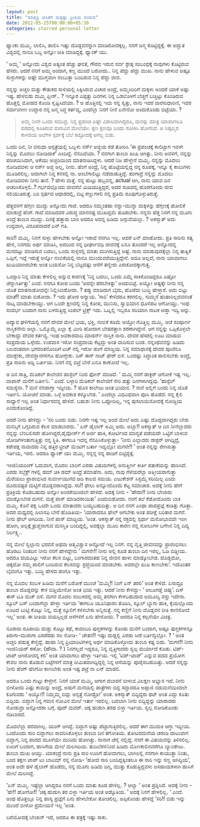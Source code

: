 ```yaml
---
layout: post
title: "ಮಾತೃಶ್ರಿ ಜೊತೆಗೆ ಮತ್ತಷ್ಟು ಪ್ರೀತಿಯ ಸಂವಾದ" 
date: 2012-05-25T00:00:00+05:30
categories: starred personal letter
---
```

ಥ್ಯಾಂಕು ಮಮ್ಮಿ. ಲಾಲಿಸಿ, ಪಾಲಿಸಿ ಇಷ್ಟು ದೊಡ್ದವನನ್ನಾಗಿ ಮಾಡಿರೋದಕ್ಕಲ್ಲ. ನನಗೆ
ಜನ್ಮ ಕೊಟ್ಟಿದ್ದಕ್ಕೆ. ಈ ಅದ್ಭುತ ವಿಶ್ವದಲ್ಲಿ ನಾನೂ ಒಬ್ಬ ಅನ್ನೋ ರೀತಿ
ಮಾಡಿದ್ದಕ್ಕೆ. ಥ್ಯಾಂಕ್ ಯು.

‘ ಅಮ್ಮ ’ ಅನ್ನೋದು ವಿಶ್ವದ ಅತ್ಯಂತ ಹೆಚ್ಚು ಘನತೆ, ಗೌರವ ಇರುವ ಸರ್ವ ಶ್ರೇಷ್ಠ
ಸಂಬಂಧಕ್ಕೆ ನಾವುಗಳು ಕೊಟ್ಟಿರುವ ಹೆಸರು. ಆದರೆ ನನಗೆ ಅಮ್ಮ ಅಂದಾಗ, ಕಣ್ಣ ಮುಂದೆ
ಬರೋದು.. ನಿನ್ನ ಪೆದ್ದು ಪೆದ್ದು ಮುಖ. ನಾನು ಹೇಳುವ ಅಷ್ಟೂ ಸುಳ್ಳುಗಳನ್ನು ಅಷ್ಟೇ
ಮುಗ್ಧವಾಗಿ ನಂಬುತ್ತಾ ಬಂದಿರುವ ನಿನ್ನ ಪೆದ್ದು ಜೀವ.
<!--more-->
ನನ್ನನ್ನು ಅಚ್ಚರಿ ಮತ್ತು ಕೌತುಕದ ಸುಳಿಯಲ್ಲಿ ಸಿಕ್ಕಿಸಿರುವ ವಿಚಾರ ಅಂದ್ರೆ,
ಅಮ್ಮಂದಿರಿಗೆ ಮಕ್ಕಳು ಅಂದರೆ ಯಾಕೆ ಅಷ್ಟು ಇಷ್ಟ. ಹೇಳಿಬಿಡು ಮಮ್ಮಿ ಪ್ಲೀಸ್.. ?
ಇನ್ನೂರ ಎಪ್ಪತ್ತು ದಿನಗಳು ನಿನ್ನ ಒಡಲೊಳಗೆ ಬೆಚ್ಚಗೆ ಬಚ್ಚಿಟ್ಟು ಕೊಂಡಿರುವ
ಹೊತ್ತಲ್ಲಿ ಮೋಹದ ಕೊಂಡಿ ಸೃಷ್ಟಿಸಿದೆಯಾ. ? ಆ ಹೊತ್ತಿನಲ್ಲಿ ಇದು ನನ್ನ ಸ್ವತ್ತು,
ನಾನು ಇದರ ವಾರಸುಧಾರಿಣಿ, ಇದರ ಸರ್ವಾಂಗೀಣ ಉದ್ಧಾರ ನನ್ನ ಜನ್ಮ ಸಿದ್ಧ ಕರ್ತವ್ಯ,
ಎಂದೆಲ್ಲಾ ನಿನಗೆ ನೀನೆ ಏನೇನೋ ಅಂದುಕೊಂಡು ಬಿಟ್ಟೆಯಾ. ?

> ಅಮ್ಮ ನೀನೇ ಒಂದು ಸಮುದ್ರ. ನಿನ್ನ ಪ್ರಪಂಚ ಎಷ್ಟೇ ವಿಶಾಲವಾಗಿದ್ದರೂ, ಮನಸ್ಸು ಮಾತ್ರ
> ಯಾವಾಗಲೂ ದಡದಲ್ಲಿ ಕೂತಿರುವ ಮಗುವಿನ ಮೇಲೆಯೇ. ಕ್ಷಣ ಕ್ಷಣವೂ ಬಂದು ಸೋಕಿಸಿ ಹೋಗುವೆ.
> ಆ ನಿಷ್ಕಲ್ಮಶ ಕಾಳಜಿಯ ಅಲೆಗಳ ಸ್ಪರ್ಶಕ್ಕೆ ಬೆಲೆ ಕಟ್ಟೋದಕ್ಕೆ ಆಗಲ್ಲ ಬಿಡು.

ಒಂದು ದಿನ, ನೀ ವಸುಧಾ ಆಸ್ಪತ್ರೆಯಲ್ಲಿ ಒಬ್ಬಳು ನರ್ಸ್ ಅಜ್ಜಿಯ ಕಡೆ ತೋರಿಸಿ ‘ಈ
ಪ್ರಪಂಚಕ್ಕೆ ಕಾಲಿಟ್ಟಾಗ ಇವಳೇ ನಿನ್ನನ್ನು ಮೊದಲು ನೋಡಿದಾಕೆ’ ಎಂದಿದ್ದೆ. ನೆನಪಿದೆಯಾ.
? ನನಗಾಗ ತುಂಬಾ ಖುಷಿ ಆಗಿತ್ತು. ನೀನು ಅವಳಿಗೆ, ನನ್ನನ್ನು ಪರಿಚಯಿಸಿದಾಗ, ಆಕೆಯು
ಅಚ್ಚರಿಯಿಂದ ಮಾತನಾಡಿಸಿದ್ದಳು. ಆದರೆ ನಿಜ ಹೇಳ್ತೇನೆ ಮಮ್ಮಿ. ನನ್ನನ್ನು ಮೊದಲು
ನೋಡಿದವಳು ಆ ನರ್ಸ್ ಅಜ್ಜಿ ಅಲ್ಲ, ನೀನು. ಹೆಂಗೆ ಅಂದ್ರೆ, ನಿನ್ನ ಹೊಟ್ಟೆಯಲ್ಲಿದ್ದ
ನನ್ನ ರೂಪಕ್ಕೆ, ಇನ್ನೂ ಕೈ ಕಾಲುಗಳು ಮೂಡಿರಲಿಲ್ಲ. ಅದಾಗಲೇ ನಿನ್ನ ಕನಸಲ್ಲಿ ನಾ.
ಅಂಬೆಗಾಲಿಟ್ಟು ನಡೆದಾಡುತ್ತಿದ್ದೆ. ಹಂಗಾದ್ರೆ ನನ್ನನ್ನು ಮೊದಲು ನೋಡಿದವಳು ನೀನು
ತಾನೆ. ? ಹೇಳು ಮತ್ತೆ. ನನ್ನ ಹುಟ್ಟು ಹಬ್ಬವನ್ನ, actual ಆಗಿ, ನಾನು ಯಾವ ದಿನ
ಆಚರಿಸಿಕೊಳ್ಳಲಿ..? ಗರ್ಭದಲ್ಲೊಂದು ಜೀವಸೆಲೆ ಮಿಡಿಯುತ್ತಿದ್ದರೆ, ಅದರ ಸುಖದಲ್ಲಿ
ಹೊರಗೊಂದು ಜೀವ ನಲಿಯುತಿರುತ್ತೆ. ಬರಿ ಸ್ಪರ್ಷದ ಆಧಾರದಲ್ಲಿ, ಬಿಟ್ಟ ಕಣ್ಣುಗಳಲಿ ನನ್ನ
ಪ್ರತಿಮೆ ರೂಪುಗೊಳ್ಳುತಿರುತ್ತೆ.

ಹೆತ್ತವಳಿಗೆ ಹೆಗ್ಗಣ ಮುದ್ದು ಅನ್ನೋದು ಗಾದೆ. ಆದರೂ ನಮ್ಮಂತಹಾ ನನ್ನಾ-ಮುನ್ನಾ
ಮಕ್ಕಳನ್ನು ಹೆಗ್ಗಣಕ್ಕೆ ಹೋಲಿಕೆ ಮಾಡುದ್ರೆ ಹೆಂಗೆ. ಗಾದೆ ಮಾಡಿದವರ ವಿರುದ್ಧ ಮಾನನಷ್ಟ
ಮುಖದ್ದಮೆ ಹೂಡಬೇಕು. ನನ್ನನು ಹೆತ್ತ ನಿನಗೆ ನನ್ನ ಮೂಗು ಅಂದ್ರೆ ತುಂಬಾ ಮುದ್ದು.
ದಿನಕ್ಕೆ ಹತ್ತಾರು ಬಾರಿ ಆದರೂ ಅದನ್ನ ಹಿಡಿದು ಜಗ್ಗುವೆಯಲ್ಲಾ. ? ಅಕಸ್ಮಾತ್ ಅದು
ಉದ್ದವಾಗಿ, ವಿರೂಪವಾದರೆ ಏನ್ ಗತಿ.

ಸಾರಿ!! ಮಮ್ಮಿ. ನಿನಗೆ ಸುಳ್ಳು ಹೇಳಬೇಕು ಅನ್ನೋ ಇರಾದೆ ನನಗೂ ಇಲ್ಲ. ಆದರೆ ಏನ್
ಮಾಡೋದು. ಪ್ರತಿ ಸಾರಿನು ಸತ್ಯ ಹೇಳಿ, ನಿನಗದು ಅರ್ಥ ಮಾಡಿಸಿ, ಅದರಿಂದ ನನ್ನ
ಧೀರ್ಘಾವಧಿ ಜೀವನಕ್ಕೆ ಏನೂ ತೊಂದರೆ ಇಲ್ಲ ಅನ್ನೋದನ್ನ ಮನದಟ್ಟು ಮಾಡಿಸುವ ಬದಲು, ಒಂದು
ಸುಳ್ಳಿನಲ್ಲಿ ಮಾತು ಮುಗಿಸುತ್ತಿದ್ದೆ ಅಷ್ಟೆ. ನಾನು ಮಾಡುವುದಕ್ಕೆಲ್ಲಾ ನಿನ್ನ
ತಾತ್ವಿಕೆ ಒಪ್ಪಿಗೆ, ಇದ್ದೆ ಇರುತ್ತೆ ಅನ್ನೋ ನಂಬಿಕೆಯಲ್ಲಿ ನಾನೂ
ಮುಂದುವರೆಯುತ್ತಿದ್ದೇನೆ. ಅದೂ ಅಲ್ಲದೆ, ನಾನು ಯಾವಾಗಲು ಖುಷಿಯಾಗಿರಬೇಕು ಅಂತ ಬಯಸೋ
ನಿನ್ನ ಬೆಟ್ಟದಷ್ಟು ಆಸೆಗೆ ತಣ್ಣೀರು ಎರಚೋದಕ್ಕಾಗುತ್ತ.

ಒಂದ್ಸಾರಿ ನಿನ್ನ ಮಾತು ಕೇಳಲಿಲ್ಲ ಅನ್ನುವ ಕಾರಣಕ್ಕೆ ‘ನಿನ್ನ ಬದಲು, ಒಂದು ಎಮ್ಮೆ
ಸಾಕಿಕೊಂಡಿದ್ದರೂ ಎಷ್ಟೋ ಚೆನ್ನಾಗಿರ್ತಿತ್ತು’ ಎಂದೆ. ನನಗೂ ಕೋಪ ಬಂದು ‘ಅದನ್ನೇ
ಹೆರಬೇಕಿತ್ತು’ ಅಂದುಬಿಟ್ಟೆ. ಅಯ್ಯೋ ಅಷ್ಟಕ್ಕೇ ನೀನು ನನ್ನ ಜೊತೆ ಮಾತನಾಡೋದನ್ನೇ
ನಿಲ್ಲಿಸಿಬಿಡೋದಾ. ? ತಪ್ಪು ಮಾಡಿದಾಗ ಬೈದು, ಹೊಡೆದು ಬುದ್ಧಿ ಹೇಳ್ತಾರೆ. ಅದು ಬಿಟ್ಟು
ಮಾತೆ!! ಮಾತು ಬಿಡೋದಾ. ? ಇದು ಘೋರ ಅನ್ಯಾಯ. ‘ಸಾರಿ’ ಕೇಳಿದರೂ ಕರಗಲಿಲ್ಲ. ಸುಮ್ಮನೆ
ಹುಷಾರಿಲ್ಲದವನಂತೆ ನಾಟ್ಕ ಮಾಡಬೇಕಾಯ್ತು. ಆಗ ಒಂದೇ ಕ್ಷಣದಲ್ಲಿ ನಿನ್ನ ಕೋಪ, ಮುನಿಸು,
ಸ್ವಾಭಿಮಾನ ಧೂಳಿಪಟ ಆಗೋಯ್ತು. ಇಂಥ ಸಂದರ್ಭ ಬಂದಾಗ ನಾನು ಬಳಸುತ್ತಿದ್ದ ಸಿಂಪಲ್
ಟ್ರಿಕ್ಸ್ ಇದು. ಒಟ್ನಲ್ಲಿ ಇಬ್ಬರೂ ಸರಿಯಾಗಿ ನಾಟಕ ಆಡ್ತಾ ಇದ್ವಿ ಅನ್ನು.

ಅದ್ಯಾವ ಘಳಿಗೆಯಲ್ಲಿ ನನಗೆ ದೇವರ ಮೇಲೆ ಭಯ, ಭಕ್ತಿ, ನಂಬಿಕೆ ಕಡಿಮೆ ಆಯ್ತೋ ಗೊತ್ತಿಲ್ಲ
ಮಮ್ಮಿ. ಆಚೆ ಸಂಪೂರ್ಣ ನಾಸ್ತಿಕನೇನು ಅಲ್ಲಾ. ಒಮ್ಮೊಮ್ಮೆ ಎಲ್ಲಾ ಕೈ ಮೀರಿ ಹೋದಾಗ
ಬೇಷರತ್ತಾಗಿ ಶರಣಾಗಿದ್ದೇನೆ. ಆಗ ನನ್ನನ್ನು ಒಪ್ಪಿಕೊಳ್ಳಲೇ ಬೇಕಾದ್ದು ದೇವರ ಕರ್ತವ್ಯ.
ಇಂಥ ಅವಕಾಶವಾದಿ ಮಾಡರ್ನ್ ನಾಸ್ತಿಕ ನಾನು. ದೇವರ ಹೆಸರಲ್ಲಿ ಊಟ ಮಾಡುವ ಸಂಪ್ರದಾಯ
ಒಳ್ಳೇದು. ಉಪವಾಸ ಇರೋ ಸಂಪ್ರದಾಯ ಕೆಟ್ಟದ್ದು ಅಂತ ವಾದಿಸುವ ಬಂಡ. ನನ್ನಂಥವನನ್ನು
ಹಿಡಿದು ಬಲವಂತವಾಗಿ ಭಗವಂತನೊಂದಿಗೆ ಟಚ್ ನಲ್ಲಿ ಇರೋ ಹಂಗೆ ಮಾಡ್ತಿಯ. ನಿನ್ನ
ಸಮಾಧಾನಕ್ಕೆ ದೇವರ ಪೂಜೆನೂ ಮಾಡ್ಬೇಕು, ದೇವಸ್ಥಾನಗಳಿಗೂ ಹೋಗ್ಬೇಕು. ದಿಸ್ ಈಸ್ ನಾಟ್
ಫೇರ್ ಐಸೆ. ಒಂದಷ್ಟು ಸಿದ್ಧಾಂತ ಪಾಲಿಸಬೇಕು ಅಂದ್ರೆ, ಪ್ರತಿ ಸಾರಿನು ಅಡ್ಡಿ ಬರ್ತೀಯ.
ನಿನಗೆ ನನ್ನ ಬಿಟ್ರೆ ಬೇರೆ ಏನೂ ಕಾಣೋದೆ ಇಲ್ಲ.

ಆ ದಿನ ರಾತ್ರಿ, ಮೆಡಿಕಲ್ ಕಾಲೇಜಿನ ಹಾಸ್ಟೆಲ್ ನಿಂದ ಫೋನ್ ಮಾಡಿದೆ. ‘ ಮಮ್ಮಿ ನನಗೆ
ಡಾಕ್ಟರ್ ಆಗೋಕೆ ಇಷ್ಟ ಇಲ್ಲ. ವಾಪಾಸ್ ಮನೆಗೆ ಬರ್ತೀನಿ. ’ ಎಂದೆ. ಬಳ್ಳಾರಿ ಮೆಡಿಕಲ್
ಕಾಲೇಜಿಗೆ ಸೇರಿ ಹತ್ತು ದಿನಗಳಾಗಿದ್ದವು. ‘ಹಾಸ್ಟೆಲ್ ಸಮಸ್ಯೆನಾ. ? ಮನೆ ನೆನಪಾಗ್ತಾ
ಇದ್ದೀಯ. ? ಹೊಸ ಕಾಲೇಜು ಅಂತ ಭಯಾನ. ? ನಾನೆ ಅಲ್ಲಿಗೆ ಬಂದು ನಿನ್ನ ಜೊತೆ ಇರ್ತೀನಿ.
ಯೋಚನೆ ಮಾಡು. ಒಳ್ಳೆ ಅವಕಾಶ ಕಳ್ಕೊಬೇಡ. ’ ಎಂದೆಲ್ಲಾ ವಿಧವಿಧವಾಗಿ ಪೂಸಿ ಹೊಡೆದೆ.
ನನ್ನ ಕೈಲಿ ಸಾಧ್ಯಾನೆ ಇಲ್ಲ ಅಂತ ನಿರ್ಧಾರವನ್ನ ಹೇಳಿದೆ. ಬಹುಶಃ ನೀನು ಒಪ್ಪೋದಿಲ್ಲ,
ಇನ್ನ ಪುಸಲಾಯಿಸೋದಕ್ಕೆ ನೋಡ್ತಿಯ ಎಂದುಕೊಂಡಿದ್ದೆ.

ಆದರೆ ನೀನು ಹೇಳಿದ್ದು - ‘ಸರಿ ಬಂದು ಬಿಡು. ನಿನಗೇ ಇಷ್ಟ ಇಲ್ಲ ಅಂದ ಮೇಲೆ ಅದು ಎಷ್ಟು
ದೊಡ್ದದಾಗಿದ್ದರು ಬೇಡ. ಮನಸ್ಸಿಗೆ ಒಗ್ಗದಿರುವ ಕೆಲಸ ಮಾಡಬಾರದು. ’ ಏನ್ ಡೈಲಾಗ್ ಅಮ್ಮಿ
ಅದು. ಅಬ್ಬಾ!! ಅಕಸ್ಮಾತ್ ಆ ದಿನ ನೀನೆಲ್ಲಾದರು ನನ್ನನ್ನು ಬೆಂಬಲಿಸದೇ
ಹೋಗಿದ್ದರೆ,ಡೈವೋರ್ಸ್ ಗೆ ಅರ್ಜಿ ಹಾಕಿ, ಕೋರ್ಟಿಂದ ಮಾನ್ಯತೆ ಪಡೆಯದೇ ಒಟ್ಟಿಗೆ ಬಾಳುವ
ಜೋಡಿಗಳಂತಾಗುತ್ತಿತ್ತು ನನ್ನ ಸ್ಥಿತಿ. ಈಗಲೂ ಇದನ್ನ ನೆನಪಿಸಿಕೊಳ್ಳುತ್ತಾ- ‘ನೀನು
ಎಲ್ಲಾದರು ಡಾಕ್ಟರ್ ಆಗಿದ್ದಿದ್ರೆ, ಕಡೇಪಕ್ಷ ನಾವಾದರು ನಿನ್ನ ಹತ್ತಿರ ಟ್ರೀಟ್
ಮೆಂಟಿಗೆ ಬರ್ತಾ ಇದ್ವಲ್ಲೋ ಮಗನೇ!! ’ ಅಂತ ನನ್ನನ್ನು ರೇಗಿಸುತ್ತಾ ಇರ್ತಿಯ, ಇರಲಿ.
ಆದರೂ ಥ್ಯಾಂಕ್ ಯು ಮಮ್ಮಿ. ನನ್ನನ್ನ ನನ್ನ ಪಾಡಿಗೆ ಬಿಟ್ಟಿದ್ದಕ್ಕೆ.

ಇಂಜಿನಿಯರಿಂಗ್ ಓದುವಾಗ, ಮೊದಲ ಬಾರಿಗೆ ಎರಡು ವಿಷಯಗಳಲ್ಲಿ ಅನುತ್ತಿರ್ಣ ಕೀರ್ತಿ
ಪತಾಕೆಯನ್ನು ಹಾರಿಸಿದೆ. ಎರಡು ಸಬ್ಜೆಕ್ಟ್ ಗಳಲ್ಲಿ ಡಮ್ ಚಿಕಿ ಡಮ್ ಅಂದ್ರೆ ತಮಾಷೆನಾ.
ಅದು, ನಾವು ಗೆಳೆಯರೆಲ್ಲಾ ಆತ್ಮೀಯರಾಗುತ್ತಾ ಮೆರೆಯಲು ಪ್ರಾರಂಭಿಸಿದ ಸುವರ್ಣಯುಗದ ಆದಿ
ಕಾಲದ ಸಮಯ. ಎಜುಕೇಶನ್ ಸಿಸ್ಟಮ್ಮೆ ಸರಿಯಿಲ್ಲ ಎಂದು ದೂರುವಷ್ಟರ ಮಟ್ಟಿಗೆ
ದೊಡ್ದವರಾಗಿದ್ದೆವು. ಸರಿ!! ಫೇಲು ಅನ್ನೋದೊಂದು ಕೆಟ್ಟ ಸಮಾಚಾರ. ಅದಕ್ಕೆ ನೀನು ಹೇಗೆ
ಪ್ರತಿಕ್ರಿಯೆ ಕೊಡಬಹುದು ಅನ್ನೋ ಅಂಜಿಕೆಯಿಂದಲೇ ಹೇಳಿದೆ. ಅದಕ್ಕೆ ನೀನು - ‘ಹೌದಾ!!
ನೀನು ಬೇಜಾರು ಮಾಡ್ಕೋಬೇಡ ಮಗನೆ. ಮತ್ತೆ ಪಾಸ್ ಮಾಡಿದರಾಯಿತು’ ಎಂದುಬಿಡೋದಾ. ನನಗೆ ತಲೆ
ಕೆಡೋದೊಂದು ಬಾಕಿ ಮಮ್ಮಿ. ಕೊನೆ ಪಕ್ಷ ಒಂದೇ ಒಂದು ಮಾತಾದರು ಬಯ್ಯಬಹುದಿತ್ತು. ಆ ದಿನ
ನನಗೆ ಎಂಥಾ ಪಾಪಪ್ರಜ್ಞೆ ಕಾಡಿತ್ತು ಗೊತ್ತಾ. ಅದರ ಮಧ್ಯದಲ್ಲಿ ಪಿಲಾಸಫಿ ಬೇರೆ
ಹೊಡಿತಿಯ- ‘ಯಾರಾದರೂ ಫೇಲ್ ಆಗಬೇಕು ಅಂತ ಪರೀಕ್ಷೆ ಬರಿತಾರ ಮಗನೆ. ನೀನು ಫೇಲ್ ಆಗಿದಿಯ.
ನೀನೆ ಪಾಸ್ ಮಾಡ್ತಿಯ. ‘ಅಂತ. ಅಕಸ್ಮಾತ್ ನನ್ನ ರಕ್ತದಲ್ಲಿ ಸ್ಪರ್ಧಾ ಮನೋಭಾವವೇ ಇಂಗಿ
ಹೋಗಿ, ಅಲ್ಪಕ್ಕೆ ತ್ರುಪ್ತನಾಗುವ ಮನಸ್ತಿತಿ ಬಂದಿದ್ದಲ್ಲಿ, ಅದಕ್ಕೆಲ್ಲಾ ಮೂಲ ಕಾರಣ
ನನ್ನ ಸೋಲುಗಳ ಬಗೆಗಿನ ನಿನ್ನ ದಿವ್ಯ ನಿರ್ಲಕ್ಷ್ಯ..

ನನ್ನ ಮೇಲೆ ಸ್ವಲ್ಪಾನು ಭರವಸೆ ಅಥವಾ ಆತ್ಮವಿಶ್ವಾಸ ಅನ್ನೋದೆ ಇಲ್ಲ ನಿನಗೆ. ನನ್ನ
ವೃತ್ತಿ ಜೀವನವನ್ನು ಪ್ರಾರಂಭಿಸಲು ಹೊರಟು ನಿಂತದಿನ ನೀನು ನನಗೆ ಹೇಳಿದ್ದೇನು ‘ ಮಗನೇ!!
ನೀನು ಅಲ್ಲಿ ಕೂಡ ತುಂಬಾ ದಿನ ಇರಲ್ಲ, ಓಡಿ ಬಿಡ್ತೀಯ. ಆದರೂ ದಯವಿಟ್ಟು ಇರೋ ಕೆಲಸ
ಬಿಟ್ಟು, ಬಂಗಾರದಂತಹ ನಿನ್ನ ಜೀವನ ಹಾಳು ಮಾಡ್ಕೋಬೇಡ. ದೊಡ್ಡದೋ, ಚಿಕ್ಕದೋ ನಮ್ಮ
ಪಾಲಿಗೆ ಬಂದಿರುವ ಕೆಲಸವನ್ನು ಶ್ರದ್ಧೆಯಿಂದ ಮಾಡಬೇಕು. ಅದರಲ್ಲೇ ಖುಷಿ ಕಾಣಬೇಕು’.
ಇದೊಂತರ ಬೈದಂಗೂ ಇತ್ತು. ಬುದ್ಧಿ ಹೇಳಿದ ಹಂಗೂ ಇತ್ತು.

ನನ್ನ ಮೊದಲ ಸಂಬಳ ಹಿಡಿದು ಮನೆಗೆ ಬರೋಕೆ ಮುಂಚೆ ‘ಮಮ್ಮಿ!! ನಿಂಗೆ ಏನ್ ತರಲಿ’ ಅಂತ
ಕೇಳಿದೆ. ಏನಾದ್ರೂ ತುಂಬಾ ದೊಡ್ಡದನ್ನು ಕೇಳಿ ಬಿಡ್ತಿಯೇನೋ ಅಂತ ಭಯ ಇತ್ತು. ಆದರೆ ನೀನು
ಕೇಳಿದ್ದು- ‘ ಆಲೂಗಡ್ಡೆ ಚಿಪ್ಸು’. ದಿಸ್ ಈಸ್ ಟೂ ಮಚ್ ಐಸೆ. ಮಗನ ಮೊದಲ ಸಂಬಳದಲ್ಲಿ
ಅಮ್ಮ ತನಗಾಗಿ ಕೇಳಬಹುದಾದ ಅಮೂಲ್ಯ ವಸ್ತು ಇದೇನಾ. ಸ್ಕೂಲ್ ಬಸ್ ಬಂದಾಗೆಲ್ಲಾ ಹೇಳ್ತಾ
ಇರ್ತಿಯ ‘ಈಗಲೂ ಯೂನಿಫಾರಂ ತೊಡಿಸಿ, ಸ್ಕೂಲ್ ಬ್ಯಾಗು ಹಾಕಿ, ಕೈಯಲ್ಲೊಂದು ಊಟದ ಬುಟ್ಟಿ
ಕೊಟ್ಟು ನಿನ್ನ, ಮತ್ತೆ ಸ್ಕೂಲಿಗೆ ಕಳಿಸಬೇಕು ಅನ್ನಿಸುತ್ತೆ. ನನ್ನ ಕಣ್ಣಿಗೆ ನೀನು
ದೊಡ್ಡವನ ರೀತಿ ಕಾಣಿಸೋದೆ ಇಲ್ಲ’ ಅಂತ. ಈ ರೀತಿಯ ವಯಸ್ಸಿಲ್ಲದ ಆಸೆಗಳಿಗೆ ಏನು ಹೇಳೋದು.
? ಆದರೂ ನಿನ್ನ ಕಲ್ಪನೆಯೇ ವಿಚಿತ್ರ.

ನೂರಾರು ರೂಪಾಯಿ ದುಡ್ಡು ಕೊಟ್ಟು ಕಥೆ, ಕಾದಂಬರಿ ಪುಸ್ತಕಗಳನ್ನು ಕೊಂಡು ಮನೆಗೆ ಬಂದಾಗ,
ಅಷ್ಟೂ ಪುಸ್ತಕಗಳನ್ನೂ ತಿರುಗಾ-ಮುರುಗಾ ಎರಡೆರಡು ಸಲ ನೋಡಿ- ‘ ಚೇತನ!! ಇಷ್ಟು
ದುಡ್ಡಲ್ಲಿ ಎರಡು ಸೀರೆ ಬರ್ತಿದ್ವಲ್ಲೋ. ? ’ ಅಂತ ಅಚ್ಚರಿ ಪಡುತ್ತ ಕೇಳ್ತಿದ್ದೆ. ಹಾಹಾ
ನಿನ್ನ ಪ್ರಿಯಾರಿಟಿಗಳನ್ನ ಅರ್ಥ ಮಾಡಿಕೊಳ್ಳೋದು ತುಂಬಾ ಕಷ್ಟ ಬಿಡು. ‘ಮಗನೆ!! ನೀನು
ಇಂಜಿನಿಯರ್ ಕಣೋ. (ಹೌದಾ. ? ) ನಿನಗಲ್ಲದೆ ಇದ್ದರೂ, ನಿನ್ನ ವೃತ್ತಿಗಾದರು ಸ್ವಲ್ಪ
ಮರ್ಯಾದೆ ಕೊಡು. ಟಿಪ್-ಟಾಪ್ ಆಗಿರೋದನ್ನ ಕಲಿ’ ಅಂತ ಯಾವಾಗಲು ಹೇಳ್ತಾ ಇರ್ತಿಯ. ಇಲ್ಲಿ
‘ಟಿಪ್-ಟಾಪ್’ ಎನ್ನುವ ಪದದ ಪ್ರಯೋಗ ಕೇವಲ ನಾನು ತೊಡುವ ಬಟ್ಟೆಗಳಿಗೆ ಮಾತ್ರ
ಸೀಮಿತವಾಗಿದ್ದಿದ್ದಲ್ಲಿ ನಿನ್ನ ಆಸೆಯನ್ನು ಪೂರೈಸಬಹುದಿತ್ತು. ಆದರೆ ನನ್ನನ್ನು ನೀನು
ಹೆಂಗ್ ಹೆಂಗೋ ಕಾಣಬೇಕು ಅಂತ ಇಷ್ಟ ಪಟ್ರೆ ನಾ ಏನ್ ಮಾಡಲಿ.

ಆದರೂ ಒಂದು ಗುಟ್ಟು ಕೇಳ್ತೇನೆ. ನಿನಗೆ ಯಾಕೆ ಮಮ್ಮಿ, ಆಗಾಗ ದಬಾರನೆ ಬೀಳುವ ವಿಲಕ್ಷಣ
ಅಭ್ಯಾಸ ಇದೆ. ನೀನು ಬೀಳೋದು ಎಷ್ಟು ಕಾಮನ್ನು ಅಂದ್ರೆ, ಅಡುಗೆ ಮನೆಯಲ್ಲಿ ಪಾತ್ರೆಗಳು
ಬಿದ್ದ ಸದ್ದಾದರೂ ಅಪ್ಪಾಜಿ ನಡುಮನೆಯಿಂದಲೇ ಕೂಗುವರು ‘ ಅಯ್ಯೋ!! ನಿಮ್ಮಮ್ಮ ಬಿದ್ಲು
ಅನ್ಸತ್ತೆ ನೋಡ್ರೋ’ ಅಂತ. ಅಕಸ್ಮಾತ್ ಬಿದ್ದಿದ್ದರು ಥಟ್ ಅಂತ ಎದ್ದು ಕೂತು ಬಿಡ್ತಿಯ.
ಬಿದ್ದಾಗ ನಿನ್ನ ಗಮನ ನೋವಿನ ಮೇಲೆ ಇರ್ತಾ ಇರಲಿಲ್ಲ. ಬದಲಾಗಿ ನೀನು ಬಿದ್ದಿದ್ದನ್ನು
ಯಾರಾದರು ನೋಡುದ್ರಾ ಅನ್ನೋದರಾ ಬಗ್ಗೆ. ಪೂರ್ ಮದರ್. ಚಿಕ್ಕ ಹುಡುಗಿ ತರಹ ಬಿಳ್ತಾ
ಇರ್ತಿಯ. ಸ್ವಲ್ಪ ನೋಡಿಕೊಂಡು ನಡಿಬಾರದೆ.

ಮೊದಲೆಲ್ಲಾ ಪರವಾಗಿಲ್ಲ. ಯಂಗ್ ಆಗಿದ್ದೆ. ಬಿದ್ದಾಗ ಅಷ್ಟು ಪೆಟ್ಟಾಗುತ್ತಿರಲಿಲ್ಲ.
ಆದರೆ ಈಗ ಮುದುಕಿ ಆಗ್ತಾ ಇದ್ದೀಯ. ಒಂದೊಂದು ಸಾರಿ ಬಿದ್ದಾಗಲು ಸಾವರಿಸಿಕೊಳ್ಳಲು ತುಂಬಾ
ದಿನ ತಗೋತಿಯ. ತೋಟದಮನೆಯ ಚರಂಡಿ ದಾಟುವಾಗ ಬಿದ್ದಾಗ, ನಿನ್ನ ಪಾದದ ಮೂಳೆಯೇ ಮುರಿದು
ಹೋಗಿತ್ತು. ನಾನಾಗ ಚೆನೈ ನಲ್ಲಿದ್ದೆ. ನನಗೆ ಈ ವಿಷಯವನ್ನು ತಿಳಿಸಲಿಲ್ಲ. ಊರಿಗೆ
ಬಂದಾಗ, ಹಾಸಿಗೆಯ ಮೇಲೆ ಮಲಗಿದಿಯ. ತುದಿಬೆರಳಿನಿಂದ ಹಿಡಿದು ಮೊಣಕಾಲಿನವರೆಗೂ
ಬ್ಯಾಂಡೇಜು. ತುಂಬಾ ದುಃಖ ಆಯ್ತು. ಯಾಕಂದ್ರೆ ನಾನು ಪ್ರತಿ ಸಾರಿ ಊರಿಗೆ ಹೋದಾಗಲು,
ಬಾಗಿಲಲ್ಲಿ ನನಗಾಗಿ ಕಾಯುತ್ತಾ ನಿಂತು, ಬಂದ ತಕ್ಷಣ ಟಾಪ್ ಟು ಬಾಟಮ್ ನನ್ನ ನೋಡಿ- ‘ಹೋದ
ಸಾರಿ ಬಂದಿದ್ದಕ್ಕಿಂತಲೂ ಈ ಸಾರಿ ಇನ್ನು ಸಣ್ಣ ಆಗಿದ್ದಿಯ’, ಅಂತ ಅದೇ ಹಳೆ ಡೈಲಾಗ್
ಹೊಡೆದು, ನನ್ನ ಮೂಗು ಹಿಡಿದು ಜಗ್ಗಿ, ಮುತ್ತು ಕೊಡುತ್ತಿದ್ದವಳು ಅಸಹಾಯಕಳಾಗಿ ಹಾಸಿಗೆ
ಮೇಲೆ ಮಲಗಿದ್ದೆ.

‘ಏನ್ ಮಮ್ಮಿ. ಇಷ್ಟೆಲ್ಲಾ ಆಗಿದ್ದರೂ ನನಗೆ ಒಂದು ಮಾತು ಕೂಡ ಹೇಳಿಲ್ಲ. ? ಆಲ್ವಾ ’ ಅಂತ
ಪ್ರಶ್ನಿಸಿದೆ. ಅದಕ್ಕೆ ನೀನು - ‘ಹೇ!! ಹೋಗೋ!! ‘ಚಿಕ್ಕ ಹುಡುಗಿ ತರ ಬಿಳ್ತಾ ಇರ್ತಿಯ
ಅಂತ ಆಡ್ಕೊತಿಯ. ’ ಅದಕ್ಕೆ ನಿನಗೆ ಹೇಳಲಿಲ್ಲ. ‘ ಎಂದೆ. ಅಂಥ ಹೊತ್ತಲ್ಲೂ ನಿನ್ನ ಹಾಸ್ಯ
ಪ್ರಜ್ಞೆಗೆ ಏನು ಹೇಳಬೇಕೋ ತೋಚಲಿಲ್ಲ. ಅಪ್ಪಿಕೊಂಡು ಹೇಳಿದ್ದೆ ‘ಸರಿ!! ಬಿಡು ಇನ್ನು
ಮುಂದೆ ಬೀಳೋ ಪ್ರಮೇಯನೆ ಇಲ್ಲ ‘ಅಂತ.

ಬರೆಯೋದಕ್ಕೆ ಬೇಜಾನ್ ಇದೆ, ಆದರೂ ಈ ಪತ್ರಕ್ಕೆ ಇಷ್ಟು ಸಾಕು.
